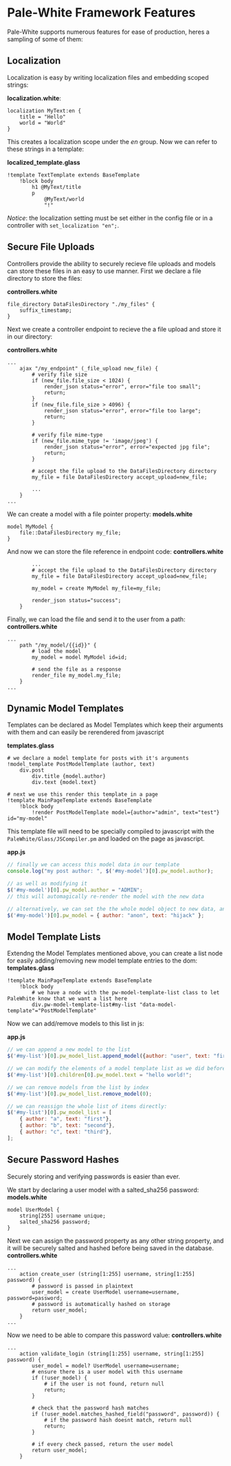 # Pale-White Framework Features
Pale-White supports numerous features for ease of production, heres a sampling of some of them:

## Localization
Localization is easy by writing localization files and embedding scoped strings:

**localization.white**:
```
localization MyText:en {
	title = "Hello"
	world = "World"
}
```
This creates a localization scope under the *en* group.
Now we can refer to these strings in a template:

**localized_template.glass**
```
!template TextTemplate extends BaseTemplate
	!block body
		h1 @MyText/title
		p
			@MyText/world
			"!"
```

*Notice*: the localization setting must be set either in the config file or in a controller with `set_localization "en";`.

## Secure File Uploads
Controllers provide the ability to securely recieve file uploads and models can store these files in an easy to use manner.
First we declare a file directory to store the files:

**controllers.white**
```
file_directory DataFilesDirectory "./my_files" {
	suffix_timestamp;
}
```

Next we create a controller endpoint to recieve the a file upload and store it in our directory:

**controllers.white**
```
...
	ajax "/my_endpoint" (_file_upload new_file) {
		# verify file size
		if (new_file.file_size < 1024) {
			render_json status="error", error="file too small";
			return;
		}
		if (new_file.file_size > 4096) {
			render_json status="error", error="file too large";
			return;
		}

		# verify file mime-type
		if (new_file.mime_type != 'image/jpeg') {
			render_json status="error", error="expected jpg file";
			return;
		}

		# accept the file upload to the DataFilesDirectory directory
		my_file = file DataFilesDirectory accept_upload=new_file;

		...
	}
...
```

We can create a model with a file pointer property:
**models.white**
```
model MyModel {
	file::DataFilesDirectory my_file;
}
```

And now we can store the file reference in endpoint code:
**controllers.white**
```
		...
		# accept the file upload to the DataFilesDirectory directory
		my_file = file DataFilesDirectory accept_upload=new_file;

		my_model = create MyModel my_file=my_file;

		render_json status="success";
	}
```

Finally, we can load the file and send it to the user from a path:
**controllers.white**
```
...
	path "/my_model/{{id}}" {
		# load the model
		my_model = model MyModel id=id;

		# send the file as a response
		render_file my_model.my_file;
	}
...
```

## Dynamic Model Templates
Templates can be declared as Model Templates which keep their arguments with them and can easily be rerendered from javascript

**templates.glass**
```
# we declare a model template for posts with it's arguments
!model_template PostModelTemplate (author, text)
	div.post
		div.title {model.author}
		div.text {model.text}

# next we use this render this template in a page
!template MainPageTemplate extends BaseTemplate
	!block body
		!render PostModelTemplate model={author="admin", text="test"} id="my-model"
```

This template file will need to be specially compiled to javascript with the `PaleWhite/Glass/JSCompiler.pm` and loaded on the page as javascript.

**app.js**
```javascript
// finally we can access this model data in our template
console.log("my post author: ", $('#my-model')[0].pw_model.author);

// as well as modifying it
$('#my-model')[0].pw_model.author = "ADMIN";
// this will automagically re-render the model with the new data

// alternatively, we can set the the whole model object to new data, and rerender it with the new content
$('#my-model')[0].pw_model = { author: "anon", text: "hijack" };
```

## Model Template Lists
Extendng the Model Templates mentioned above, you can create a list node for easily adding/removing new model template entries to the dom:
**templates.glass**
```
!template MainPageTemplate extends BaseTemplate
	!block body
		# we have a node with the pw-model-template-list class to let PaleWhite know that we want a list here
		div.pw-model-template-list#my-list "data-model-template"="PostModelTemplate"

```

Now we can add/remove models to this list in js:

**app.js**
```javascript
// we can append a new model to the list
$('#my-list')[0].pw_model_list.append_model({author: "user", text: "first"});

// we can modify the elements of a model template list as we did before
$('#my-list')[0].children[0].pw_model.text = "hello world!";

// we can remove models from the list by index
$('#my-list')[0].pw_model_list.remove_model(0);

// we can reassign the whole list of items directly:
$('#my-list')[0].pw_model_list = [
	{ author: "a", text: "first"},
	{ author: "b", text: "second"},
	{ author: "c", text: "third"},
];
```

## Secure Password Hashes
Securely storing and verifying passwords is easier than ever.

We start by declaring a user model with a salted_sha256 password:
**models.white**
```
model UserModel {
	string[255] username unique;
	salted_sha256 password;
}
```

Next we can assign the password property as any other string property,
and it will be securely salted and hashed before being saved in the database.
**controllers.white**
```
...
	action create_user (string[1:255] username, string[1:255] password) {
		# password is passed in plaintext
		user_model = create UserModel username=username, password=password;
		# password is automatically hashed on storage
		return user_model;
	}
...
```

Now we need to be able to compare this password value:
**controllers.white**
```
...
	action validate_login (string[1:255] username, string[1:255] password) {
		user_model = model? UserModel username=username;
		# ensure there is a user model with this username
		if (!user_model) {
			# if the user is not found, return null
			return;
		}

		# check that the password hash matches
		if (!user_model.matches_hashed_field("password", password)) {
			# if the password hash doesnt match, return null
			return;
		}

		# if every check passed, return the user model
		return user_model;
	}
```
